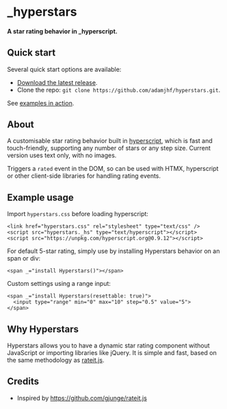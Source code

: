 # _hyperstars
#### A star rating behavior in _hyperscript.

## Quick start
Several quick start options are available:

* [Download the latest release](https://github.com/adamjhf/hyperstars/archive/refs/tags/v0.1.zip).
* Clone the repo: `git clone https://github.com/adamjhf/hyperstars.git`.

See [examples in action](http://adamjhf.github.io/hyperstars/).

## About
A customisable star rating behavior built in [hyperscript](https://hyperscript.org/), which is fast and touch-friendly, supporting any number of stars or any step size. Current version uses text only, with no images.

Triggers a `rated` event in the DOM, so can be used with HTMX, hyperscript or other client-side libraries for handling rating events.

## Example usage
Import `hyperstars.css` before loading hyperscript:
```
<link href="hyperstars.css" rel="stylesheet" type="text/css" />
<script src="hyperstars._hs" type="text/hyperscript"></script>
<script src="https://unpkg.com/hyperscript.org@0.9.12"></script>
```

For default 5-star rating, simply use by installing Hyperstars behavior on an span or div:
```
<span _="install Hyperstars()"></span>
```

Custom settings using a range input:
```
<span _="install Hyperstars(resettable: true)">
  <input type="range" min="0" max="10" step="0.5" value="5">
</span>
```

## Why Hyperstars
Hyperstars allows you to have a dynamic star rating component without JavaScript or importing libraries like jQuery. It is simple and fast, based on the same methodology as [rateit.js](https://github.com/gjunge/rateit.js).

## Credits
* Inspired by https://github.com/gjunge/rateit.js